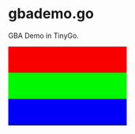 # gbademo.go

GBA Demo in TinyGo.

![](https://github.com/nobuh/gbademo.go/blob/master/demos/rgb/rgb01.png)